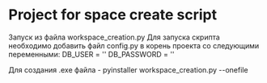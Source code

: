 # Project for space create script
Запуск из файла workspace_creation.py
Для запуска скрипта необходимо добавить файл config.py в корень проекта со следующими переменными:
DB_USER = ''
DB_PASSWORD = ''

Для создания .exe файла - pyinstaller workspace_creation.py --onefile
